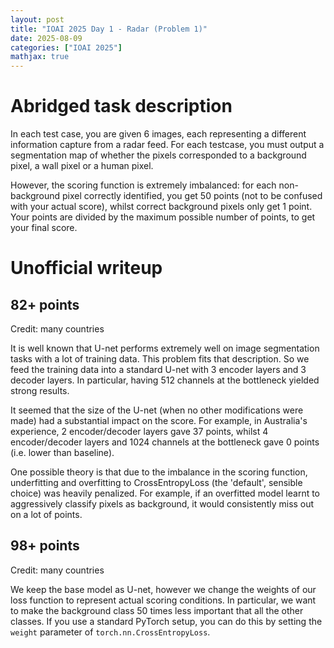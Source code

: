 ```yaml
---
layout: post
title: "IOAI 2025 Day 1 - Radar (Problem 1)"
date: 2025-08-09
categories: ["IOAI 2025"]
mathjax: true
---
```

# Abridged task description
In each test case, you are given 6 images, each representing a different information capture from a radar feed. For each testcase, you must output a segmentation map of whether the pixels corresponded to a background pixel, a wall pixel or a human pixel. 

However, the scoring function is extremely imbalanced: for each non-background pixel correctly identified, you get 50 points (not to be confused with your actual score), whilst correct background pixels only get 1 point. Your points are divided by the maximum possible number of points, to get your final score.

# Unofficial writeup

## 82+ points
Credit: many countries

It is well known that U-net performs extremely well on image segmentation tasks with a lot of training data. This problem fits that description. So we feed the training data into a standard U-net with 3 encoder layers and 3 decoder layers. In particular, having 512 channels at the bottleneck yielded strong results. 

It seemed that the size of the U-net (when no other modifications were made) had a substantial impact on the score. For example, in Australia's experience, 2 encoder/decoder layers gave 37 points, whilst 4 encoder/decoder layers and 1024 channels at the bottleneck gave 0 points (i.e. lower than baseline).

One possible theory is that due to the imbalance in the scoring function, underfitting and overfitting to CrossEntropyLoss (the 'default', sensible choice) was heavily penalized. For example, if an overfitted model learnt to aggressively classify pixels as background, it would consistently miss out on a lot of points.

## 98+ points
Credit: many countries

We keep the base model as U-net, however we change the weights of our loss function to represent actual scoring conditions. In particular, we want to make the background class 50 times less important that all the other classes. If you use a standard PyTorch setup, you can do this by setting the `weight` parameter of `torch.nn.CrossEntropyLoss`.

